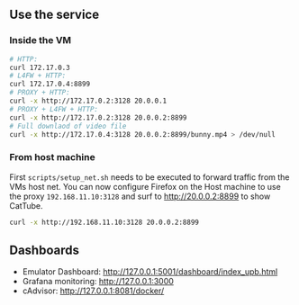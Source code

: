 ## Use the service

### Inside the VM
```sh
# HTTP: 
curl 172.17.0.3
# L4FW + HTTP:
curl 172.17.0.4:8899
# PROXY + HTTP:
curl -x http://172.17.0.2:3128 20.0.0.1
# PROXY + L4FW + HTTP:
curl -x http://172.17.0.2:3128 20.0.0.2:8899
# Full downlaod of video file
curl -x http://172.17.0.4:3128 20.0.0.2:8899/bunny.mp4 > /dev/null
```

### From host machine

First `scripts/setup_net.sh` needs to be executed to forward traffic from the VMs host net. You can now configure Firefox on the Host machine to use the proxy `192.168.11.10:3128` and surf to http://20.0.0.2:8899 to show CatTube.

```sh
curl -x http://192.168.11.10:3128 20.0.0.2:8899
```

## Dashboards

* Emulator Dashboard: http://127.0.0.1:5001/dashboard/index_upb.html
* Grafana monitoring: http://127.0.0.1:3000
* cAdvisor: http://127.0.0.1:8081/docker/
